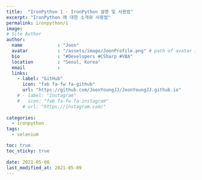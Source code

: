 ```yaml
---
title:  "IronPython 1 - IronPython 설명 및 사용법"
excerpt: "IronPython 에 대한 소개와 사용법"
permalink: ironpython/1
image: 
# Site Author
author:
  name             : "Joon"
  avatar           : "/assets/image/JoonProfile.png" # path of avatar image, e.g. "/assets/images/bio-photo.jpg"
  bio              : "#Developers #CSharp #VBA"
  location         : "Seoul, Korea"
  email            :
  links:
    - label: "GitHub"
      icon: "fab fa-fw fa-github"
      url: "https://github.com/JoonYoungJJ/JoonYoungJJ.github.io"
    # - label: "Instagram"
    #   icon: "fab fa-fw fa-instagram"
      # url: "https://instagram.com/"
      
categories:
  - ironpython
tags:
  - selenium

toc: true
toc_sticky: true
 
date: 2021-05-08
last_modified_at: 2021-05-09
---
```


